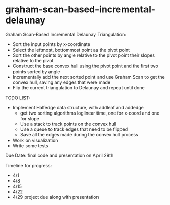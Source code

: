 # graham-scan-based-incremental-delaunay

Graham Scan-Based Incremental Delaunay Triangulation:
- Sort the input points by x-coordinate
- Select the leftmost, bottommost point as the pivot point
- Sort the other points by angle relative to the pivot point their slopes relative to the pivot
- Construct the base convex hull using the pivot point and the first two points sorted by angle
- Incrementally add the next sorted point and use Graham Scan to get the convex hull, saving any edges that were made
- Flip the current triangulation to Delaunay and repeat until done

TODO LIST:
- Implement Halfedge data structure, with addleaf and addedge
  - get two sorting algorithms loglinear time, one for x-coord and one for slope
  - Use a stack to track points on the convex hull
  - Use a queue to track edges that need to be flipped
  - Save all the edges made during the convex hull process
- Work on visualization
- Write some tests

Due Date: final code and presentation on April 29th

Timeline for progress:
- 4/1
- 4/8
- 4/15
- 4/22
- 4/29 project due along with presentation

